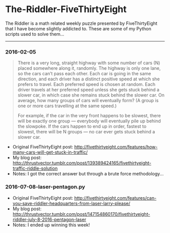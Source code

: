 # The-Riddler-FiveThirtyEight

The Riddler is a math related weekly puzzle presented by FiveThirtyEight that I have become slightly addicted to. These are some of my Python scripts used to solve them...

- - - -

### 2016-02-05
> There is a very long, straight highway with some number of cars (N) placed somewhere along it, randomly. The highway is only one lane, so the cars can’t pass each other. Each car is going in the same direction, and each driver has a distinct positive speed at which she prefers to travel. Each preferred speed is chosen at random. Each driver travels at her preferred speed unless she gets stuck behind a slower car, in which case she remains stuck behind the slower car. On average, how many groups of cars will eventually form? (A group is one or more cars travelling at the same speed.)
> 
> For example, if the car in the very front happens to be slowest, there will be exactly one group — everybody will eventually pile up behind the slowpoke. If the cars happen to end up in order, fastest to slowest, there will be N groups — no car ever gets stuck behind a slower car.

- Original FiveThirtyEight post: http://fivethirtyeight.com/features/how-many-cars-will-get-stuck-in-traffic/
- My blog post: http://thrustvector.tumblr.com/post/139389424165/fivethirtyeight-traffic-riddle-solution
- Notes: I got the correct answer but through a brute force methodology...

### 2016-07-08-laser-pentagon.py
- Original FiveThirtyEight post: http://fivethirtyeight.com/features/can-you-save-riddler-headquarters-from-laser-larry-please/ 
- My blog post: http://thrustvector.tumblr.com/post/147154860170/fivethirtyeight-riddler-july-8-2016-pentagon-laser
- Notes: I ended up winning this week!

